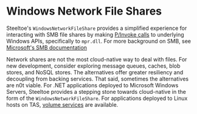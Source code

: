 # Windows Network File Shares

Steeltoe's `WindowsNetworkFileShare` provides a simplified experience for interacting with SMB file shares by making [P/Invoke calls](https://docs.microsoft.com/cpp/dotnet/how-to-call-native-dlls-from-managed-code-using-pinvoke) to underlying Windows APIs, specifically to `mpr.dll`. For more background on SMB, see [Microsoft's SMB documentation](https://docs.microsoft.com/windows/desktop/fileio/microsoft-smb-protocol-and-cifs-protocol-overview)

Network shares are not the most cloud-native way to deal with files. For new development, consider exploring message queues, caches, blob stores, and NoSQL stores. The alternatives offer greater resiliency and decoupling from backing services. That said, sometimes the alternatives are n0t viable. For .NET applications deployed to Microsoft Windows Servers, Steeltoe provides a stepping stone towards cloud-native in the form of the `WindowsNetworkFileShare`. For applications deployed to Linux hosts on TAS, [volume services](https://docs.pivotal.io/pivotalcf/opsguide/enable-vol-services.html) are available.

